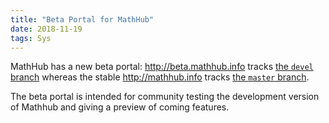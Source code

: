 ```yaml
---
title: "Beta Portal for MathHub"
date: 2018-11-19
tags: Sys
---
```

MathHub has a new beta portal: http://beta.mathhub.info tracks [the `devel` branch](https://github.com/MathHubInfo/Frontend/tree/devel) whereas the stable http://mathhub.info tracks [the `master` branch](https://github.com/MathHubInfo/Frontend). 

The beta portal is intended for community testing the development version of Mathhub and giving a preview of coming features. 
